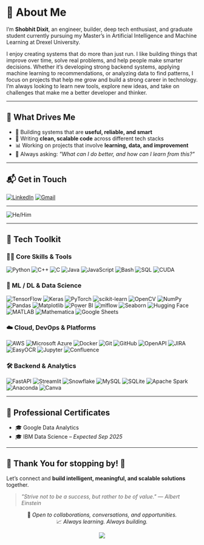 # 💫 About Me

I’m **Shobhit Dixit**, an engineer, builder, deep tech enthusiast, and graduate student currently pursuing my Master’s in Artificial Intelligence and Machine Learning at Drexel University.

I enjoy creating systems that do more than just run. I like building things that improve over time, solve real problems, and help people make smarter decisions. Whether it’s developing strong backend systems, applying machine learning to recommendations, or analyzing data to find patterns, I focus on projects that help me grow and build a strong career in technology. I’m always looking to learn new tools, explore new ideas, and take on challenges that make me a better developer and thinker.

---

## 🔧 What Drives Me

- 🚀 Building systems that are **useful, reliable, and smart**  
- 🧼 Writing **clean, scalable code** across different tech stacks  
- 📊 Working on projects that involve **learning, data, and improvement**  
- 🤔 Always asking: _"What can I do better, and how can I learn from this?"_

---

## 📬 Get in Touch

[![LinkedIn](https://custom-icon-badges.demolab.com/badge/LinkedIn-0A66C2?logo=linkedin-white&logoColor=fff&style=for-the-badge)](https://www.linkedin.com/in/shobhitdixit98/)
[![Gmail](https://custom-icon-badges.demolab.com/badge/Gmail-D14836?logo=gmail&logoColor=white&style=for-the-badge)](mailto:iamshobhit98@gmail.com)

---

![He/Him](https://custom-icon-badges.demolab.com/badge/Pronouns-He/Him-0a66c2?logo=person&logoColor=white&style=for-the-badge)

---

## 🚀 Tech Toolkit

### 🧑‍💻 Core Skills & Tools

![Python](https://img.shields.io/badge/python-3670A0?style=for-the-badge&logo=python&logoColor=ffdd54)
![C++](https://img.shields.io/badge/c++-%2300599C.svg?style=for-the-badge&logo=c%2B%2B&logoColor=white)
![C](https://img.shields.io/badge/c-%2300599C.svg?style=for-the-badge&logo=c&logoColor=white)
![Java](https://img.shields.io/badge/java-%23ED8B00.svg?style=for-the-badge&logo=openjdk&logoColor=white)
![JavaScript](https://img.shields.io/badge/javascript-%23323330.svg?style=for-the-badge&logo=javascript&logoColor=%23F7DF1E)
![Bash](https://img.shields.io/badge/Bash-%23121011.svg?style=for-the-badge&logo=gnu-bash&logoColor=white)
![SQL](https://img.shields.io/badge/SQL-336791?style=for-the-badge&logo=postgresql&logoColor=white)
![CUDA](https://img.shields.io/badge/CUDA-%2300599C.svg?style=for-the-badge&logo=nvidia&logoColor=white)


### 🧠 ML / DL & Data Science

![TensorFlow](https://img.shields.io/badge/TensorFlow-%23FF6F00.svg?style=for-the-badge&logo=TensorFlow&logoColor=white)
![Keras](https://img.shields.io/badge/Keras-%23D00000.svg?style=for-the-badge&logo=Keras&logoColor=white)
![PyTorch](https://img.shields.io/badge/PyTorch-%23EE4C2C.svg?style=for-the-badge&logo=PyTorch&logoColor=white)
![scikit-learn](https://img.shields.io/badge/scikit--learn-%23F7931E.svg?style=for-the-badge&logo=scikit-learn&logoColor=white)
![OpenCV](https://img.shields.io/badge/OpenCV-%23white.svg?style=for-the-badge&logo=opencv&logoColor=black)
![NumPy](https://img.shields.io/badge/numpy-%23013243.svg?style=for-the-badge&logo=numpy&logoColor=white)
![Pandas](https://img.shields.io/badge/pandas-%23150458.svg?style=for-the-badge&logo=pandas&logoColor=white)
![Matplotlib](https://custom-icon-badges.demolab.com/badge/Matplotlib-3776AB?logo=matplotlib&logoColor=white&style=for-the-badge)
![Power BI](https://custom-icon-badges.demolab.com/badge/Power%20BI-F2C811?logo=powerbi&logoColor=white&style=for-the-badge)
![mlflow](https://img.shields.io/badge/mlflow-%23d9ead3.svg?style=for-the-badge&logo=numpy&logoColor=blue)
![Seaborn](https://img.shields.io/badge/Seaborn-3776AB?style=for-the-badge&logo=python&logoColor=white)
![Hugging Face](https://img.shields.io/badge/huggingface-%23FFCC00.svg?style=for-the-badge&logo=huggingface&logoColor=black)
![MATLAB](https://custom-icon-badges.demolab.com/badge/MATLAB-0076A8?logo=mathworks&logoColor=white&style=for-the-badge)
![Mathematica](https://custom-icon-badges.demolab.com/badge/Mathematica-DD1100?logo=wolframmathematica&logoColor=white&style=for-the-badge)
![Google Sheets](https://img.shields.io/badge/Google%20Sheets-34A853?style=for-the-badge&logo=googlesheets&logoColor=white)


### ☁️ Cloud, DevOps & Platforms

![AWS](https://custom-icon-badges.demolab.com/badge/AWS-FF9900?logo=aws&logoColor=white&style=for-the-badge)
![Microsoft Azure](https://custom-icon-badges.demolab.com/badge/Microsoft%20Azure-0089D6?logo=msazure&logoColor=white&style=for-the-badge)
![Docker](https://img.shields.io/badge/docker-%230db7ed.svg?style=for-the-badge&logo=docker&logoColor=white)
![Git](https://img.shields.io/badge/git-%23F05033.svg?style=for-the-badge&logo=git&logoColor=white)
![GitHub](https://img.shields.io/badge/github-%23121011.svg?style=for-the-badge&logo=github&logoColor=white)
![OpenAPI](https://img.shields.io/badge/openapiinitiative-%23000000.svg?style=for-the-badge&logo=openapiinitiative&logoColor=white)
![JIRA](https://img.shields.io/badge/JIRA-0052CC?style=for-the-badge&logo=jira&logoColor=white)
![EasyOCR](https://custom-icon-badges.demolab.com/badge/EasyOCR-5A5A5A?logo=eye&logoColor=white&style=for-the-badge)
![Jupyter](https://img.shields.io/badge/Jupyter-F37626.svg?style=for-the-badge&logo=jupyter&logoColor=white)
![Confluence](https://img.shields.io/badge/Confluence-172B4D?style=for-the-badge&logo=confluence&logoColor=white)


### 🛠️ Backend & Analytics

![FastAPI](https://img.shields.io/badge/FastAPI-005571?style=for-the-badge&logo=fastapi)
![Streamlit](https://img.shields.io/badge/Streamlit-%23FE4B4B.svg?style=for-the-badge&logo=streamlit&logoColor=white)
![Snowflake](https://img.shields.io/badge/snowflake-%2329B5E8.svg?style=for-the-badge&logo=snowflake&logoColor=white)
![MySQL](https://img.shields.io/badge/mysql-4479A1.svg?style=for-the-badge&logo=mysql&logoColor=white)
![SQLite](https://img.shields.io/badge/sqlite-%2307405e.svg?style=for-the-badge&logo=sqlite&logoColor=white)
![Apache Spark](https://img.shields.io/badge/Apache%20Spark-FDEE21?style=for-the-badge&logo=apachespark&logoColor=black)
![Anaconda](https://img.shields.io/badge/Anaconda-%2344A833.svg?style=for-the-badge&logo=anaconda&logoColor=white)
![Canva](https://img.shields.io/badge/Canva-%2300C4CC.svg?style=for-the-badge&logo=Canva&logoColor=white)

---

## 📜 Professional Certificates

- 🎓 Google Data Analytics  
- 🎓 IBM Data Science – *Expected Sep 2025*

---


## 🙌 Thank You for stopping by! 🚀

Let’s connect and **build intelligent, meaningful, and scalable solutions** together.

> _"Strive not to be a success, but rather to be of value."_ — *Albert Einstein*

<div align="center">
  
🌟 _Open to collaborations, conversations, and opportunities._  
📈 _Always learning. Always building._  

<img src="https://capsule-render.vercel.app/api?type=waving&color=0A66C2&height=100&section=footer"/>


